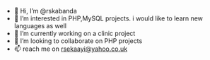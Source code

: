 - 👋 Hi, I’m @rskabanda 
- 👀 I’m interested in PHP,MySQL projects. i would like to learn new languages as well
- 🌱 I’m currently working on a clinic project
- 💞️ I’m looking to collaborate on PHP projects
- 📫 reach me on rsekaayi@yahoo.co.uk

<!---
rskabanda/rskabanda is a ✨ special ✨ repository because its `README.md` (this file) appears on your GitHub profile.
You can click the Preview link to take a look at your changes.
--->
